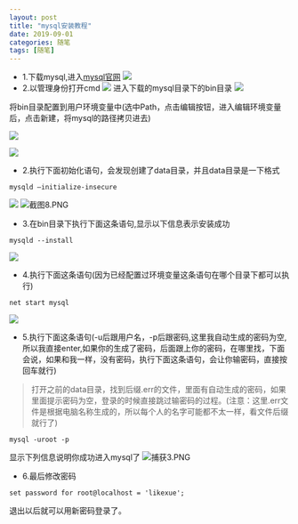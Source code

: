 ```yaml
---
layout: post
title: "mysql安装教程"
date: 2019-09-01
categories: 随笔
tags: [随笔]
---
```


+ 1.下载mysql,进入[mysql官网](https://dev.mysql.com/downloads/mysql/)
![](https://upload-images.jianshu.io/upload_images/14088173-ebf83b0c93191145.png?imageMogr2/auto-orient/strip%7CimageView2/2/w/1240)
+ 2.以管理身份打开cmd
![](https://upload-images.jianshu.io/upload_images/14088173-65ec8c70f4d784a3.png?imageMogr2/auto-orient/strip%7CimageView2/2/w/1240)
进入下载的mysql目录下的bin目录
![](https://upload-images.jianshu.io/upload_images/14088173-773554636f673fb3.PNG?imageMogr2/auto-orient/strip%7CimageView2/2/w/1240)

将bin目录配置到用户环境变量中(选中Path，点击编辑按钮，进入编辑环境变量后，点击新建，将mysql的路径拷贝进去)

![](https://upload-images.jianshu.io/upload_images/14088173-4432e46efa87a7a1.PNG?imageMogr2/auto-orient/strip%7CimageView2/2/w/1240)

![](https://upload-images.jianshu.io/upload_images/14088173-b78f38697b5685ca.PNG?imageMogr2/auto-orient/strip%7CimageView2/2/w/1240)

+ 2.执行下面初始化语句，会发现创建了data目录，并且data目录是一下格式
```
mysqld –initialize-insecure
```
![](https://upload-images.jianshu.io/upload_images/14088173-d5b9d243018b6aa7.PNG?imageMogr2/auto-orient/strip%7CimageView2/2/w/1240)
![截图8.PNG](https://upload-images.jianshu.io/upload_images/14088173-555acb84c7224276.PNG?imageMogr2/auto-orient/strip%7CimageView2/2/w/1240)
+ 3.在bin目录下执行下面这条语句,显示以下信息表示安装成功
```
mysqld --install
```
![](https://upload-images.jianshu.io/upload_images/14088173-fbeaaaa33664f831.PNG?imageMogr2/auto-orient/strip%7CimageView2/2/w/1240)

+ 4.执行下面这条语句(因为已经配置过环境变量这条语句在哪个目录下都可以执行)
```
net start mysql
```
![](https://upload-images.jianshu.io/upload_images/14088173-0695586fa4c736e7.PNG?imageMogr2/auto-orient/strip%7CimageView2/2/w/1240)
+ 5.执行下面这条语句(-u后跟用户名，-p后跟密码,这里我自动生成的密码为空,所以我直接enter,如果你的生成了密码，后面跟上你的密码，在哪里找，下面会说，如果和我一样，没有密码，执行下面这条语句，会让你输密码，直接按回车就行)
>打开之前的data目录，找到后缀.err的文件，里面有自动生成的密码，如果里面提示密码为空，登录的时候直接跳过输密码的过程。(注意：这里.err文件是根据电脑名称生成的，所以每个人的名字可能都不太一样，看文件后缀就行了)
```
mysql -uroot -p
```
显示下列信息说明你成功进入mysql了
![捕获3.PNG](https://upload-images.jianshu.io/upload_images/14088173-410aa788c940a3de.PNG?imageMogr2/auto-orient/strip%7CimageView2/2/w/1240)
+ 6.最后修改密码
```
set password for root@localhost = 'likexue';
```
退出以后就可以用新密码登录了。



